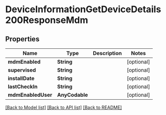 # DeviceInformationGetDeviceDetails200ResponseMdm

## Properties
Name | Type | Description | Notes
------------ | ------------- | ------------- | -------------
**mdmEnabled** | **String** |  | [optional] 
**supervised** | **String** |  | [optional] 
**installDate** | **String** |  | [optional] 
**lastCheckIn** | **String** |  | [optional] 
**mdmEnabledUser** | **AnyCodable** |  | [optional] 

[[Back to Model list]](../README.md#documentation-for-models) [[Back to API list]](../README.md#documentation-for-api-endpoints) [[Back to README]](../README.md)


